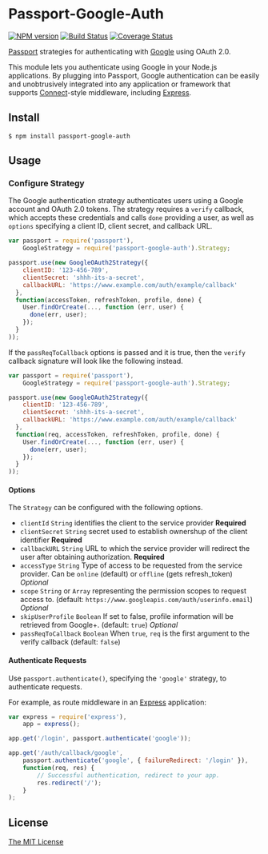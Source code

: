 # Passport-Google-Auth
[![NPM version](https://badge.fury.io/js/passport-google-auth.svg)](http://badge.fury.io/js/passport-google-auth)
[![Build Status](https://travis-ci.org/RiptideCloud/passport-google-auth.svg?branch=master)](https://travis-ci.org/RiptideCloud/passport-google-auth)
[![Coverage Status](https://img.shields.io/coveralls/RiptideCloud/passport-google-auth.svg?branch=master)](https://coveralls.io/r/RiptideCloud/passport-google-auth)

[Passport](http://passportjs.org/) strategies for authenticating with [Google](http://www.google.com/)
using OAuth 2.0.

This module lets you authenticate using Google in your Node.js applications.
By plugging into Passport, Google authentication can be easily and
unobtrusively integrated into any application or framework that supports
[Connect](http://www.senchalabs.org/connect/)-style middleware, including
[Express](http://expressjs.com/).

## Install

    $ npm install passport-google-auth

## Usage

### Configure Strategy

The Google authentication strategy authenticates users using a Google
account and OAuth 2.0 tokens.  The strategy requires a `verify` callback, which
accepts these credentials and calls `done` providing a user, as well as
`options` specifying a client ID, client secret, and callback URL.

```js
var passport = require('passport'),
    GoogleStrategy = require('passport-google-auth').Strategy;

passport.use(new GoogleOAuth2Strategy({
    clientID: '123-456-789',
    clientSecret: 'shhh-its-a-secret',
    callbackURL: 'https://www.example.com/auth/example/callback'
  },
  function(accessToken, refreshToken, profile, done) {
    User.findOrCreate(..., function (err, user) {
      done(err, user);
    });
  }
));
```

If the `passReqToCallback` options is passed and it is true, then the `verify` callback signature
will look like the following instead.

```js
var passport = require('passport'),
    GoogleStrategy = require('passport-google-auth').Strategy;

passport.use(new GoogleOAuth2Strategy({
    clientID: '123-456-789',
    clientSecret: 'shhh-its-a-secret',
    callbackURL: 'https://www.example.com/auth/example/callback'
  },
  function(req, accessToken, refreshToken, profile, done) {
    User.findOrCreate(..., function (err, user) {
      done(err, user);
    });
  }
));
```

#### Options
The `Strategy` can be configured with the following options.

* `clientId`          `String` identifies the client to the service provider **Required**
* `clientSecret`      `String` secret used to establish ownershup of the client identifier **Required**
* `callbackURL`       `String` URL to which the service provider will redirect the user after obtaining authorization. **Required**
* `accessType`        `String` Type of access to be requested from the service provider. Can be `online` (default) or `offline` (gets refresh_token) _Optional_
* `scope`             `String` or `Array` representing the permission scopes to request access to. (default: `https://www.googleapis.com/auth/userinfo.email`) _Optional_
* `skipUserProfile`   `Boolean` If set to false, profile information will be retrieved from Google+. (default: `true`) _Optional_
* `passReqToCallback` `Boolean` When `true`, `req` is the first argument to the verify callback (default: `false`)

#### Authenticate Requests

Use `passport.authenticate()`, specifying the `'google'` strategy, to
authenticate requests.

For example, as route middleware in an [Express](http://expressjs.com/)
application:

```js
var express = require('express'),
    app = express();

app.get('/login', passport.authenticate('google'));

app.get('/auth/callback/google', 
    passport.authenticate('google', { failureRedirect: '/login' }),
    function(req, res) {
        // Successful authentication, redirect to your app.
        res.redirect('/');
    }
);
```

## License

[The MIT License](http://opensource.org/licenses/MIT)